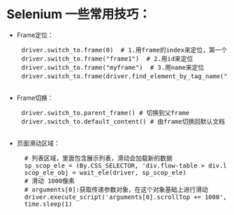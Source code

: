 # Selenium 一些常用技巧：
  * Frame定位：
  <pre>
    driver.switch_to.frame(0)  # 1.用frame的index来定位，第一个是0
    driver.switch_to.frame("frame1")  # 2.用id来定位
    driver.switch_to.frame("myframe")  # 3.用name来定位
    driver.switch_to.frame(driver.find_element_by_tag_name("iframe"))  # 4.用WebElement对象来定位
  </pre>
  * Frame切换：
  <pre>
    driver.switch_to.parent_frame() # 切换到父frame
    driver.switch_to.default_content() # 由frame切换回默认文档
  </pre>
* 页面滑动区域：
  <pre>
    # 列表区域，里面包含展示列表，滑动会加载新的数据
    sp_scop_ele = (By.CSS_SELECTOR, 'div.flow-table > div.list')
    scop_ele_obj = wait_ele(driver, sp_scop_ele)
    # 滑动 1000像素 
    # arguments[0]:获取传递参数对象，在这个对象基础上进行滑动
    driver.execute_script('arguments[0].scrollTop += 1000', scop_ele_obj)
    time.sleep(1)
  </pre>
